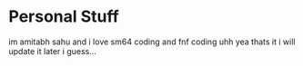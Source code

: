 # Personal Stuff

im amitabh sahu
and i love sm64 coding and fnf coding
uhh yea thats it i will update it later i guess...
